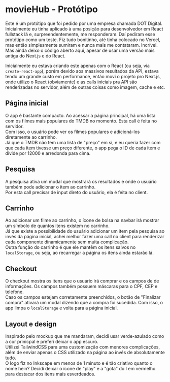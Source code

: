 # movieHub - Protótipo
Este é um protótipo que foi pedido por uma empresa chamada DOT Digital. Inicialmente eu tinha aplicado à uma posição para desenvolvedor em React fullstack lá e, surpreendentemente, me responderam. Daí pediram esse protótipo como um teste. Fiz tudo bonitinho, até tinha colocado no Vercel, mas então simplesmente sumiram e nunca mais me contataram. Incrível. Mas ainda deixo o código aberto aqui, apesar de usar uma versão mais antiga do Next.js e do React.

Inicialmente eu estava criando este apenas com o React (ou seja, via  `create-react-app`), porém devido aos massivos resultados da API, estava tendo um grande custo em performance, então movi o projeto pro Next.js, onde utilizo o React (obviamente) e as calls iniciais pra API são renderizadas no servidor, além de outras coisas como imagem, cache e etc.

## Página inicial

O app é bastante compacto. Ao acessar a página principal, há uma lista com os filmes mais populares do TMDB no momento. Esta call é feita no servidor.  
Com isso, o usuário pode ver os filmes populares e adicioná-los diretamente ao carrinho.  
Já que o TMDB não tem uma lista de "preço" em si, e eu queria fazer com que cada item tivesse um preço diferente, o app pega o ID de cada item e divide por 12000 e arredonda para cima.

## Pesquisa

A pesquisa ativa um modal que mostrará os resultados e onde o usuário também pode adicionar o item ao carrinho.  
Por esta call precisar de input direto do usuário, ela é feita no client.

## Carrinho

Ao adicionar um filme ao carrinho, o ícone de bolsa na navbar irá mostrar um símbolo de quantos itens existem no carrinho.  
Já que existe a possibilidade do usuário adicionar um item pela pesquisa ao invés da página inicial, achei melhor fazer uma call no client para renderizar cada componente dinamicamente sem muita complicação.  
Outra função do carrinho é que ele mantêm os itens salvos no `localStorage`, ou seja, ao recarregar a página os itens ainda estarão lá.

## Checkout

O checkout mostra os itens que o usuário irá comprar e os campos de de informações. Os campos também possuem máscaras para o CPF, CEP e telefone.  
Caso os campos estejam corretamente preenchidos, o botão de "Finalizar compra" ativará um modal dizendo que a compra foi sucedida. Com isso, o app limpa o `localStorage` e volta para a página inicial.

## Layout e design

Inspirado pelo mockup que me mandaram, decidi usar verde-azulado como a cor prinicpal e preferi deixar o app escuro.  
Utilizei TailwindCSS para uma customização com menores complicações, além de enviar apenas o CSS utilizado na página ao invés de absolutamente tudo.  
O logo fiz no Inkscape em menos de 1 minuto e é tão criativo quanto o nome hein? Decidi deixar o ícone de "play" e a "gota" do I em vermelho para destacar dos itens mais esverdeados.
